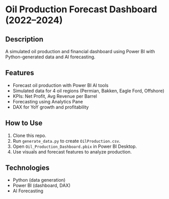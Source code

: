 # Oil Production Forecast Dashboard (2022–2024)

## Description

A simulated oil production and financial dashboard using Power BI with Python-generated data and AI forecasting.

## Features

- Forecast oil production with Power BI AI tools
- Simulated data for 4 oil regions (Permian, Bakken, Eagle Ford, Offshore)
- KPIs: Net Profit, Avg Revenue per Barrel
- Forecasting using Analytics Pane
- DAX for YoY growth and profitability

## How to Use

1. Clone this repo.
2. Run `generate_data.py` to create `OilProduction.csv`.
3. Open `Oil_Production_Dashboard.pbix` in Power BI Desktop.
4. Use visuals and forecast features to analyze production.

## Technologies

- Python (data generation)
- Power BI (dashboard, DAX)
- AI Forecasting
